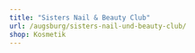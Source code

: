```yaml
---
title: "Sisters Nail & Beauty Club"
url: /augsburg/sisters-nail-und-beauty-club/
shop: Kosmetik
---
```

